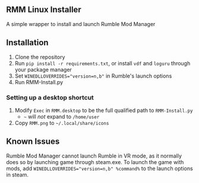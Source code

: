 ## RMM Linux Installer
A simple wrapper to install and launch Rumble Mod Manager

## Installation
1. Clone the repository
2. Run `pip install -r requirements.txt`, or install `vdf` and `loguru` through your package manager
3. Set `WINEDLLOVERRIDES="version=n,b"` in Rumble's launch options
4. Run RMM-Install.py

### Setting up a desktop shortcut
1. Modify `Exec` in `RMM.desktop` to be the full qualified path to `RMM-Install.py`
    - `~` will *not* expand to `/home/user`
2. Copy `RMM.png` to `~/.local/share/icons`

## Known Issues
Rumble Mod Manager cannot launch Rumble in VR mode, as it normally does so by launching game through steam.exe.
To launch the game with mods, add `WINEDLLOVERRIDES="version=n,b" %command%` to the launch options in steam.
